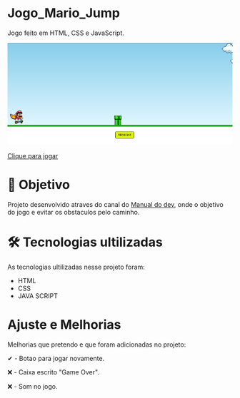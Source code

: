 # Jogo_Mario_Jump
Jogo feito em HTML, CSS e JavaScript.

![Mario](https://github.com/biell-lopes/Jogo_Mario_Jump/blob/main/images/.png)

<a href="https://biell-lopes.github.io/Jogo_Mario_Jump/">Clique para jogar</a>

# 🎯 Objetivo
Projeto desenvolvido atraves do canal do <a href="https://www.youtube.com/c/ManualdoDev">Manual do dev</a>, onde o objetivo do jogo e evitar os obstaculos pelo caminho.

# 🛠️ Tecnologias ultilizadas
As tecnologias ultilizadas nesse projeto foram:
- HTML
- CSS
- JAVA SCRIPT

# Ajuste e Melhorias
Melhorias que pretendo e que foram adicionadas no projeto:

 ✔ - Botao para jogar novamente.
 
❌ - Caixa escrito "Game Over".

❌ - Som no jogo.

